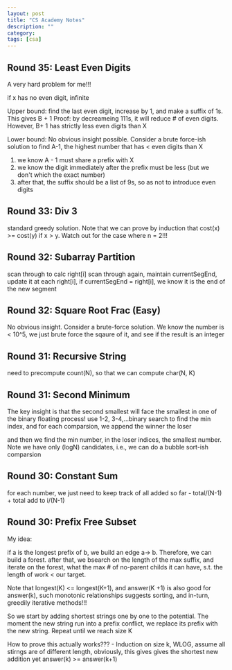 ```yaml
---
layout: post
title: "CS Academy Notes"
description: ""
category: 
tags: [csa]
---
```


Round 35:  Least Even Digits
--------
A very hard problem for me!!!

if x has no even digit, infinite

Upper bound: find the last even digit, increase by 1, and make a suffix of 1s. This gives B + 1
Proof: by decreameing 111s, it will reduce # of even digits. However, B+ 1 has strictly less even digits than X

Lower bound: 
No obvious insight possible. Consider a brute force-ish solution to find A-1, the highest number that has < even digits than X
1. we know A - 1 must share a prefix with X
2. we know the digit immediately after the prefix must be less (but we don't which the exact number)
3. after that, the suffix should be a list of 9s, so as not to introduce even digits


Round 33: Div 3
--------
standard greedy solution. Note that we can prove by induction that cost(x) >= cost(y) if x > y. Watch out for the case where n = 2!!!


Round 32: Subarray Partition
---------
scan through to calc right[i]
scan through again, maintain currentSegEnd, update it at each right[i], if currentSegEnd = right[i], we know it is the end of the new segment 

Round 32: Square Root Frac (Easy)
--------
No obvious insight. Consider a brute-force solution. We know the number is < 10^5, we just brute force the sqaure of it, and see if the result is an integer


Round 31: Recursive String
---------
need to precompute count(N), so that we can compute char(N, K)

Round 31: Second Minimum
---------
The key insight is that the second smallest will face the smallest in one of the binary floating process!
use 1-2, 3-4,...binary search to find the min index, and for each comparsion, we append the winner the loser

and then we find the min number, in the loser indices, the smallest number. Note we have only (logN) candidates, i.e., we can do a bubble sort-ish comparsion

Round 30: Constant Sum
---------
for each number, we just need to keep track of all added so far - total/(N-1) + total add to i/(N-1)

Round 30: Prefix Free Subset
---------
My idea: 

if a is the longest prefix of b, we build an edge a-> b. Therefore, we can build a forest. after that, we bsearch on the length of the max suffix, and iterate on the forest, what the max # of no-parent childs it can have, s.t. the length of work < our target.

Note that longest(K) <= longest(K+1), and answer(K +1) is also good for answer(k), such monotonic relationships suggests sorting, and in-turn, greedily iterative methods!!!

So we start by adding shortest strings one by one to the potential. The moment the new string run into a prefix conflict, we replace its prefix with the new string. Repeat until we reach size K

How to prove this actually works??? - Induction on size k, WLOG, assume all stirngs are of different length, obviously, this gives gives the shortest new addition yet answer(k) >= answer(k+1)

 


